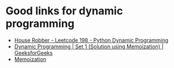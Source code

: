 # Good links for dynamic programming



- [House Robber -  Leetcode 198 - Python Dynamic Programming](https://www.youtube.com/watch?v=73r3KWiEvyk&list=PLot-Xpze53lcvx_tjrr_m2lgD2NsRHlNO&index=4)
- [Dynamic Programming | Set 1 (Solution using Memoization) | GeeksforGeeks](https://www.youtube.com/watch?v=Taa9JDeakyU&list=PLqM7alHXFySGbXhWx7sBJEwY2DnhDjmxm&index=2)
- [Memoization](https://dbader.org/blog/python-memoization#:~:text=%20The%20basic%20memoization%20algorithm%20looks%20as%20follows%3A,if%20any%3B%20or%0ACall%20the%20function%20to...%20More%20)